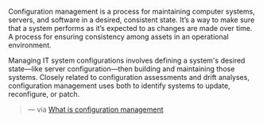 
Configuration management is a process for maintaining computer systems, servers, and software in a desired, consistent state. It’s a way to make sure that a system performs as it’s expected to as changes are made over time. A process for ensuring consistency among assets in an operational environment.

Managing IT system configurations involves defining a system's desired state—like server configuration—then building and maintaining those systems. Closely related to configuration assessments and drift analyses, configuration management uses both to identify systems to update, reconfigure, or patch.

> — via [What is configuration management](https://www.redhat.com/en/topics/automation/what-is-configuration-management)
